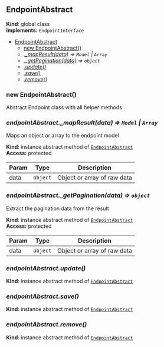 <a name="EndpointAbstract"></a>

## EndpointAbstract
**Kind**: global class  
**Implements:** <code>EndpointInterface</code>  

* [EndpointAbstract](#EndpointAbstract)
    * [new EndpointAbstract()](#new_EndpointAbstract_new)
    * *[._mapResult(data)](#EndpointAbstract+_mapResult) ⇒ <code>Model</code> &#124; <code>Array</code>*
    * *[._getPagination(data)](#EndpointAbstract+_getPagination) ⇒ <code>object</code>*
    * *[.update()](#EndpointAbstract+update)*
    * *[.save()](#EndpointAbstract+save)*
    * *[.remove()](#EndpointAbstract+remove)*

<a name="new_EndpointAbstract_new"></a>

### new EndpointAbstract()
Abstract Endpoint class with all helper methods

<a name="EndpointAbstract+_mapResult"></a>

### *endpointAbstract._mapResult(data) ⇒ <code>Model</code> &#124; <code>Array</code>*
Maps an object or array to the endpoint model

**Kind**: instance abstract method of <code>[EndpointAbstract](#EndpointAbstract)</code>  
**Access:** protected  

| Param | Type | Description |
| --- | --- | --- |
| data | <code>object</code> | Object or array of raw data |

<a name="EndpointAbstract+_getPagination"></a>

### *endpointAbstract._getPagination(data) ⇒ <code>object</code>*
Extract the pagination data from the result

**Kind**: instance abstract method of <code>[EndpointAbstract](#EndpointAbstract)</code>  
**Access:** protected  

| Param | Type | Description |
| --- | --- | --- |
| data | <code>object</code> | Object or array of raw data |

<a name="EndpointAbstract+update"></a>

### *endpointAbstract.update()*
**Kind**: instance abstract method of <code>[EndpointAbstract](#EndpointAbstract)</code>  
<a name="EndpointAbstract+save"></a>

### *endpointAbstract.save()*
**Kind**: instance abstract method of <code>[EndpointAbstract](#EndpointAbstract)</code>  
<a name="EndpointAbstract+remove"></a>

### *endpointAbstract.remove()*
**Kind**: instance abstract method of <code>[EndpointAbstract](#EndpointAbstract)</code>  
